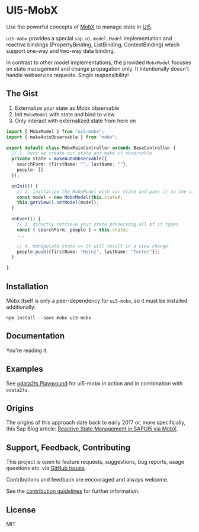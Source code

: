 # UI5-MobX

Use the powerful concepts of [MobX](https://mobx.js.org/README.html#introduction)
to manage state in [UI5](https://sdk.openui5.org/).

`ui5-mobx` provides a special `sap.ui.model.Model` implementation
and reactive bindings (PropertyBinding, ListBinding, ContextBinding)
which support one-way and two-way data binding.

In contrast to other model implementations, the provided `MobxModel`
focuses on state management and change propagation only. It intentionally doesn't
handle webservice requests. Single responsibility!

## The Gist

1. Externalize your state as Mobx observable
2. Init `MobxModel` with state and bind to view
3. Only interact with externalized state from here on

```typescript
import { MobxModel } from "ui5-mobx";
import { makeAutoObservable } from "mobx";

export default class MobxMainController extends BaseController {
  // 1. here we create our state and make it observable
  private state = makeAutoObservable({
    searchForm: {firstName: "", lastName: ""},
    people: []
  });

  onInit() {
    // 2. initialize the MobxModel with our state and pass it to the view
    const model = new MobxModel(this.state);
    this.getView().setModel(model);
  }

  onEvent() {
    // 3. directly retrieve your state preserving all of it types
    const { searchForm, people } = this.state;
    ...

    // 4. manipulate state => it will result in a view change
    people.push({firstName: "Heinz", lastName: "Tester"});
  }

}
```

## Installation

Mobx itself is only a peer-dependency for `ui5-mobx`, so it must be installed additionally:

```
npm install --save mobx ui5-mobx
```

## Documentation

You're reading it.

## Examples

See [odata2ts Playground](https://github.com/odata2ts/playground/tree/main/packages/ui5-mobx) for ui5-mobx in action
and in combination with `odata2ts`.

## Origins

The origins of this approach date back to early 2017 or, more specifically, this Sap Blog article:
[Reactive State Management in SAPUI5 via MobX](https://blogs.sap.com/2017/01/30/advanced-state-management-in-sapui5-via-mobx/).

## Support, Feedback, Contributing
This project is open to feature requests, suggestions, bug reports, usage questions etc.
via [GitHub issues](https://github.com/cpro-js/ui5-mobx/issues).

Contributions and feedback are encouraged and always welcome.

See the [contribution guidelines](https://github.com/cpro-js/ui5-mobx/blob/main/CONTRIBUTING.md) for further information.

## License

MIT
